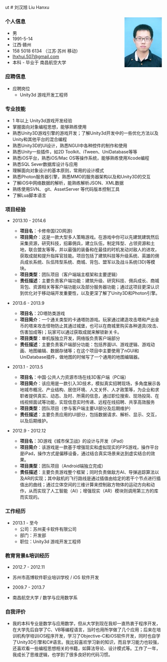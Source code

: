 ut # 刘汉旭 Liu Hanxu

### 个人信息<img src="lhx.jpg" alt="刘汉旭" align="right">

- 男
- 1991-5-14
- 江西·赣州
- 158 5018 6134  （江苏·苏州 移动）
- lhxhui.507@gmail.com
- 本科 - 毕业于 南昌航空大学

### 应聘信息

- 应聘岗位
	* Unity3d 游戏开发工程师


### 专业技能

- 1 年以上 Unity3d游戏开发经验
- 掌握面向对象编程思想，能够熟练使用
- 熟悉Unity3D游戏引擎的游戏开发；了解Unity3d开发中的一些优化方法以及Unity和其他平台的混合编程
- 熟悉Unity3D的UI设计，熟悉NGUI中各种控件的制作和使用
- 熟悉Unity一些插件，如2D Toolkit、iTween、UniDatabase等等
- 熟悉iOS平台，熟悉iOS/Mac OS等操作系统，能够熟练使用Xcode编程
- 熟悉SQL Sever数据库设计与应用
- 理解面向对象设计的基本原则，常用的设计模式
- 熟悉Photon服务器引擎，熟悉MMO的服务器架构以及和Unity3D的交互
- 了解iOS中网络数据的解析，能熟练解析JSON、XML数据
- 熟练使用SVN、 git、AssetServer 等代码版本控制工具
- 了解Lua脚本语言

### 项目经验

-  2013.10 - 2014.6
 	* **项目名**：卡修帝国(2D网游)
 	* **项目简介**：这是一款大型多人策略游戏。在游戏中你可以先建筑建筑然后采集资源，研究科技，招募佣兵，建立队伍，制定阵型、占领资源和土地，联合盟友等等，并以最强的装备和在最佳的时机发动对敌人的进攻，获取成就和提升指挥官技能。项目包括了建筑科技等升级系统、英雄的佣兵成长系统、队伍阵型系统、商城、背包、盟军以及战斗系统(3D)等模块。
 	* **项目类型**：团队项目（客户端端主框架和主要逻辑）
 	* **责任描述**：主要负责客户端功能：建筑升级、研究科技、佣兵成长、商城背包、资源相关等客户端功能以及部分服务器功能；通过这项目更深认识到优化对于移动端开发重要性，以及更深了解了Unity3D和Photon引擎。
- 2013.6 - 2013.9
 	* **项目名**：2D塔防类游戏
 	* **项目简介**：一个通关类型的卡通塔防游戏。玩家通过建造攻击塔和产出金币的塔来攻击怪物防止其通过城堡，也可以在商城里购买各种道具(攻击、伤害加成等)；玩家可以通过获取成就来解锁新关卡。
 	* **项目类型**：单机版独立开发，网络版负责客户端部分
 	* **责任描述**：主要负责客户端部分功能：包括界面UI、游戏逻辑、游戏动画、地图编辑、数据存储等；在这个项目中主要使用了nGUI和UniDatabase插件，做地图的时候写了一个通用的地图编辑器。
- 2013.1 - 2013.5
 	* **项目名**：中国·公共人力资源市场在线3D客户端（PC端）
 	* **项目简介**：该应用是一款引入3D技术，模拟真实招聘现场，多角度展示各地城市概况、产业结构、居住环境、人文关怀、人才政策等，为企业和求职者提供真实、动态、及时、所需的信息，通过职位搜索、现场投简、在线视频面试等功能，实现信息实时传递、远程在线招聘、共享高效服务
 	* **项目类型**：团队项目（参与客户端主要UI部分及后期维护）
 	* **责任描述**：主要负责应用的UI部分，包括数据请求、解析、显示、交互，以及后期维护。

- 2012.9 - 2012.12
 	* **项目名**：3D游戏《城市保卫战》的设计与开发（iPad）
 	* **项目简介**：该游戏是一款基于增强现实和虚拟现实的FPS游戏，操作平台是iPad，操作方式是偏移设备，通过结合真实场景来达到虚实结合的效果。
 	* **项目类型**：团队项目（Android端独立完成）
 	* **责任描述**：主要负责游戏整个框架；同时负责做敌方AI、导弹追踪算法以及AR的实现；其中敌机的飞行路线是通过插值由给定的若干个节点进行插值出的曲线；通过立体空间的三维计算来控制敌方物体的运动方向和动作，从而实现了人工智能（AI）；增强现实（AR）模块则调用第三方的库而实现的。

### 工作经历


- 2013.1 - 至今
	- 公司：苏州麦卡软件有限公司
	- 部门：开发部
	- 职位：Unity3d 游戏开发工程师

### 教育背景&培训经历

- 2012.7 - 2012.11
 * 苏州市高博软件职业培训学校 / iOS 软件开发
- 2009.7 - 2013.7
 * 南昌航空大学 / 数学与应用数学系 

### 自我评价
- 我的本科专业是数学与应用数学，但从大学到现在我却一直热衷于程序开发，在大学先后自学了C、VB等编程语言，当时也用所学做了几个应用；后来在培训机构学培训iOS程序开发，学习了Objective-C和iOS软件开发，同时也自学了Unity3D引擎和C#语言。我比较喜欢学习新的知识，而且学习能力也较强，还喜欢看一些编程思想相关的书籍，如算法导论、设计模式等。工作了一年，我成长了思维逻辑，也学到了很多良好的代码习惯。

